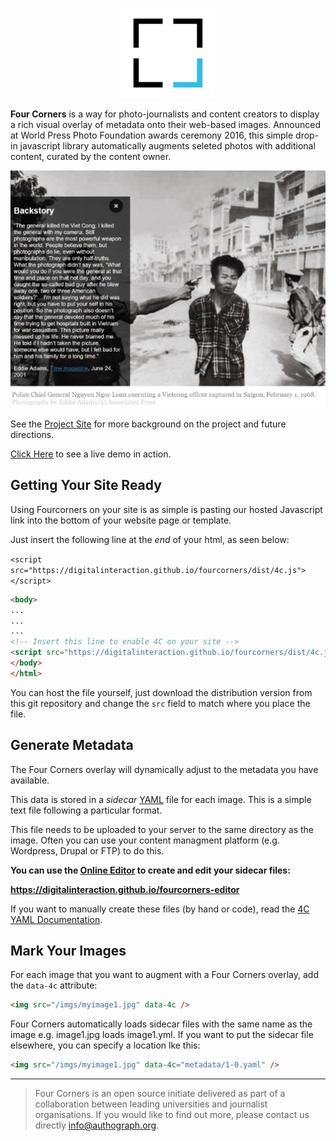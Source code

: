 <p align="center">
    <img src="docs/logo_small.png" />
</p>

**Four Corners** is a way for photo-journalists and content creators to display a rich visual overlay of metadata onto their web-based images. Announced at World Press Photo Foundation awards ceremony 2016, this simple drop-in javascript library automatically augments seleted photos with additional content, curated by the content owner.

<p align="center">
<img src="docs/screen1.png" />
</p>

See the [Project Site](https://fourcorners.io) for more background on the project and future directions.

[Click Here](https://digitalinteraction.github.io/fourcorners/docs/) to see a live demo in action.

## Getting Your Site Ready

Using Fourcorners on your site is as simple is pasting our hosted Javascript link into the bottom of your website page or template.

Just insert the following line at the *end* of your html, as seen below:

`<script src="https://digitalinteraction.github.io/fourcorners/dist/4c.js"></script>`

```html
<body>
...
...
...
<!-- Insert this line to enable 4C on your site -->
<script src="https://digitalinteraction.github.io/fourcorners/dist/4c.js"></script>
</body>
</html>
```

You can host the file yourself, just download the distribution version from this git repository and change the `src` field to match where you place the file.

## Generate Metadata

The Four Corners overlay will dynamically adjust to the metadata you have available. 

This data is stored in a *sidecar* [YAML](http://yaml.org/) file for each image. This is a simple text file following a particular format.

This file needs to be uploaded to your server to the same directory as the image. Often you can use your content managment platform (e.g. Wordpress, Drupal or FTP) to do this.

**You can use the [Online Editor](https://digitalinteraction.github.io/fourcorners-editor) to create and edit your sidecar files:**

**https://digitalinteraction.github.io/fourcorners-editor**

If you want to manually create these files (by hand or code), read the [4C YAML Documentation](docs/4cyaml.md).

## Mark Your Images

For each image that you want to augment with a Four Corners overlay, add the `data-4c` attribute:

```html
<img src="/imgs/myimage1.jpg" data-4c />
```

Four Corners automatically loads sidecar files with the same name as the image e.g. image1.jpg loads image1.yml. If you want to put the sidecar file elsewhere, you can specify a location lke this:

```html
<img src="/imgs/myimage1.jpg" data-4c="metadata/1-0.yaml" />
```

----

> Four Corners is an open source initiate delivered as part of a collaboration between leading universities and journalist organisations. If you would like to find out more, please contact us directly <info@authograph.org>.

